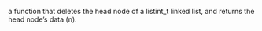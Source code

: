 a function that deletes the head node of a listint_t linked list, and returns the head node’s data (n).
